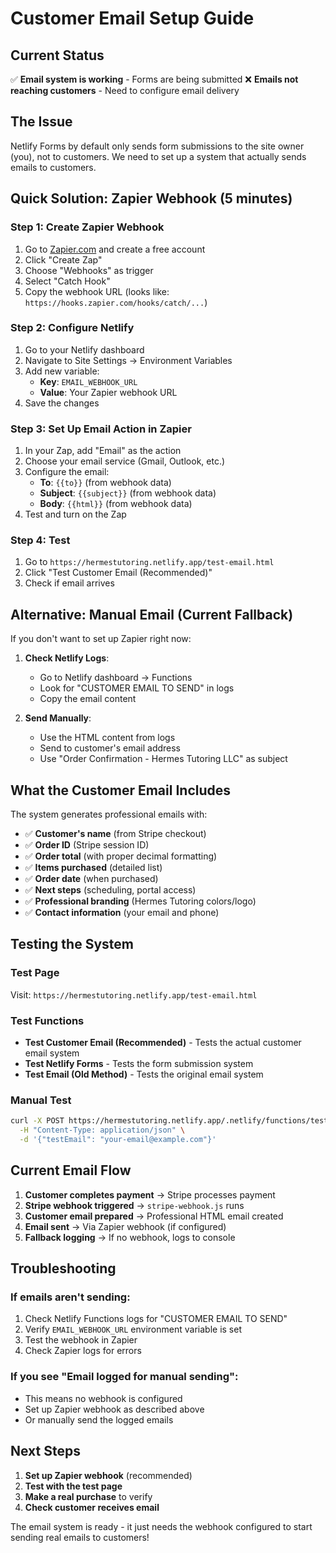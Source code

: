 # Customer Email Setup Guide

## Current Status
✅ **Email system is working** - Forms are being submitted
❌ **Emails not reaching customers** - Need to configure email delivery

## The Issue
Netlify Forms by default only sends form submissions to the site owner (you), not to customers. We need to set up a system that actually sends emails to customers.

## Quick Solution: Zapier Webhook (5 minutes)

### Step 1: Create Zapier Webhook
1. Go to [Zapier.com](https://zapier.com) and create a free account
2. Click "Create Zap"
3. Choose "Webhooks" as trigger
4. Select "Catch Hook" 
5. Copy the webhook URL (looks like: `https://hooks.zapier.com/hooks/catch/...`)

### Step 2: Configure Netlify
1. Go to your Netlify dashboard
2. Navigate to Site Settings → Environment Variables
3. Add new variable:
   - **Key**: `EMAIL_WEBHOOK_URL`
   - **Value**: Your Zapier webhook URL
4. Save the changes

### Step 3: Set Up Email Action in Zapier
1. In your Zap, add "Email" as the action
2. Choose your email service (Gmail, Outlook, etc.)
3. Configure the email:
   - **To**: `{{to}}` (from webhook data)
   - **Subject**: `{{subject}}` (from webhook data)
   - **Body**: `{{html}}` (from webhook data)
4. Test and turn on the Zap

### Step 4: Test
1. Go to `https://hermestutoring.netlify.app/test-email.html`
2. Click "Test Customer Email (Recommended)"
3. Check if email arrives

## Alternative: Manual Email (Current Fallback)

If you don't want to set up Zapier right now:

1. **Check Netlify Logs**:
   - Go to Netlify dashboard → Functions
   - Look for "CUSTOMER EMAIL TO SEND" in logs
   - Copy the email content

2. **Send Manually**:
   - Use the HTML content from logs
   - Send to customer's email address
   - Use "Order Confirmation - Hermes Tutoring LLC" as subject

## What the Customer Email Includes

The system generates professional emails with:
- ✅ **Customer's name** (from Stripe checkout)
- ✅ **Order ID** (Stripe session ID)
- ✅ **Order total** (with proper decimal formatting)
- ✅ **Items purchased** (detailed list)
- ✅ **Order date** (when purchased)
- ✅ **Next steps** (scheduling, portal access)
- ✅ **Professional branding** (Hermes Tutoring colors/logo)
- ✅ **Contact information** (your email and phone)

## Testing the System

### Test Page
Visit: `https://hermestutoring.netlify.app/test-email.html`

### Test Functions
- **Test Customer Email (Recommended)** - Tests the actual customer email system
- **Test Netlify Forms** - Tests the form submission system
- **Test Email (Old Method)** - Tests the original email system

### Manual Test
```bash
curl -X POST https://hermestutoring.netlify.app/.netlify/functions/test-customer-email \
  -H "Content-Type: application/json" \
  -d '{"testEmail": "your-email@example.com"}'
```

## Current Email Flow

1. **Customer completes payment** → Stripe processes payment
2. **Stripe webhook triggered** → `stripe-webhook.js` runs
3. **Customer email prepared** → Professional HTML email created
4. **Email sent** → Via Zapier webhook (if configured)
5. **Fallback logging** → If no webhook, logs to console

## Troubleshooting

### If emails aren't sending:
1. Check Netlify Functions logs for "CUSTOMER EMAIL TO SEND"
2. Verify `EMAIL_WEBHOOK_URL` environment variable is set
3. Test the webhook in Zapier
4. Check Zapier logs for errors

### If you see "Email logged for manual sending":
- This means no webhook is configured
- Set up Zapier webhook as described above
- Or manually send the logged emails

## Next Steps

1. **Set up Zapier webhook** (recommended)
2. **Test with the test page**
3. **Make a real purchase** to verify
4. **Check customer receives email**

The email system is ready - it just needs the webhook configured to start sending real emails to customers!
